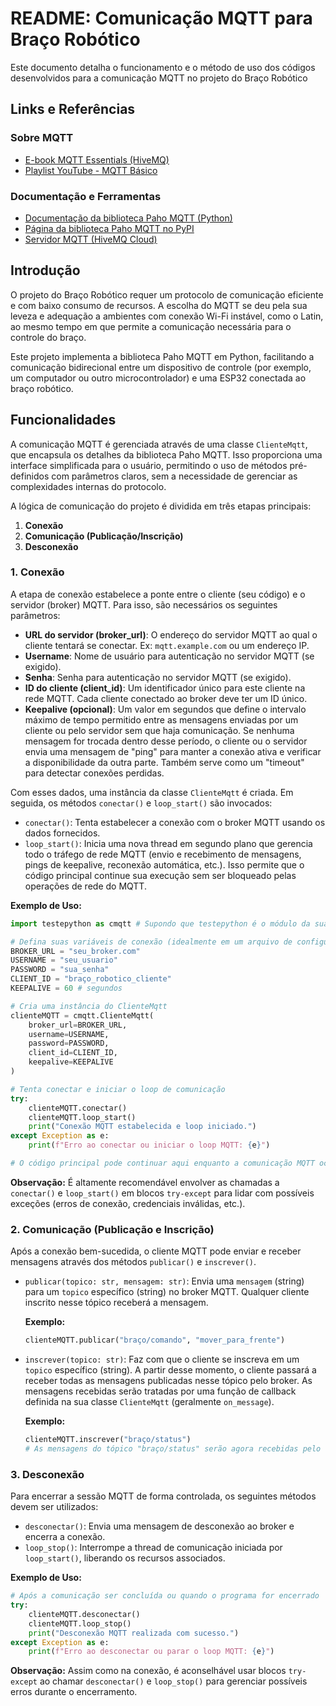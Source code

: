 # README: Comunicação MQTT para Braço Robótico

Este documento detalha o funcionamento e o método de uso dos códigos desenvolvidos para a comunicação MQTT no projeto do Braço Robótico

## Links e Referências

### Sobre MQTT

  * [E-book MQTT Essentials (HiveMQ)](https://www.hivemq.com/downloads/hivemq-ebook-mqtt-essentials.pdf)
  * [Playlist YouTube - MQTT Básico](https://www.google.com/search?q=https://youtu.be/bBfHV2nM_PU%3Fsi%3DpBPUnZp1d1W7jhoJ)

### Documentação e Ferramentas

  * [Documentação da biblioteca Paho MQTT (Python)](https://eclipse.dev/paho/files/paho.mqtt.python/html/client.html)
  * [Página da biblioteca Paho MQTT no PyPI](https://pypi.org/project/paho-mqtt/)
  * [Servidor MQTT (HiveMQ Cloud)](https://www.hivemq.com/)

## Introdução

O projeto do Braço Robótico requer um protocolo de comunicação eficiente e com baixo consumo de recursos. A escolha do MQTT se deu pela sua leveza e adequação a ambientes com conexão Wi-Fi instável, como o Latin, ao mesmo tempo em que permite a comunicação necessária para o controle do braço.

Este projeto implementa a biblioteca Paho MQTT em Python, facilitando a comunicação bidirecional entre um dispositivo de controle (por exemplo, um computador ou outro microcontrolador) e uma ESP32 conectada ao braço robótico.

## Funcionalidades

A comunicação MQTT é gerenciada através de uma classe `ClienteMqtt`, que encapsula os detalhes da biblioteca Paho MQTT. Isso proporciona uma interface simplificada para o usuário, permitindo o uso de métodos pré-definidos com parâmetros claros, sem a necessidade de gerenciar as complexidades internas do protocolo.

A lógica de comunicação do projeto é dividida em três etapas principais:

1.  **Conexão**
2.  **Comunicação (Publicação/Inscrição)**
3.  **Desconexão**

### 1\. Conexão

A etapa de conexão estabelece a ponte entre o cliente (seu código) e o servidor (broker) MQTT. Para isso, são necessários os seguintes parâmetros:

  * **URL do servidor (broker\_url)**: O endereço do servidor MQTT ao qual o cliente tentará se conectar. Ex: `mqtt.example.com` ou um endereço IP.
  * **Username**: Nome de usuário para autenticação no servidor MQTT (se exigido).
  * **Senha**: Senha para autenticação no servidor MQTT (se exigido).
  * **ID do cliente (client\_id)**: Um identificador único para este cliente na rede MQTT. Cada cliente conectado ao broker deve ter um ID único.
  * **Keepalive (opcional)**: Um valor em segundos que define o intervalo máximo de tempo permitido entre as mensagens enviadas por um cliente ou pelo servidor sem que haja comunicação. Se nenhuma mensagem for trocada dentro desse período, o cliente ou o servidor envia uma mensagem de "ping" para manter a conexão ativa e verificar a disponibilidade da outra parte. Também serve como um "timeout" para detectar conexões perdidas.

Com esses dados, uma instância da classe `ClienteMqtt` é criada. Em seguida, os métodos `conectar()` e `loop_start()` são invocados:

  * `conectar()`: Tenta estabelecer a conexão com o broker MQTT usando os dados fornecidos.
  * `loop_start()`: Inicia uma nova thread em segundo plano que gerencia todo o tráfego de rede MQTT (envio e recebimento de mensagens, pings de keepalive, reconexão automática, etc.). Isso permite que o código principal continue sua execução sem ser bloqueado pelas operações de rede do MQTT.

**Exemplo de Uso:**

```python
import testepython as cmqtt # Supondo que testepython é o módulo da sua classe ClienteMqtt

# Defina suas variáveis de conexão (idealmente em um arquivo de configuração ou variáveis de ambiente)
BROKER_URL = "seu_broker.com"
USERNAME = "seu_usuario"
PASSWORD = "sua_senha"
CLIENT_ID = "braço_robotico_cliente"
KEEPALIVE = 60 # segundos

# Cria uma instância do ClienteMqtt
clienteMQTT = cmqtt.ClienteMqtt(
    broker_url=BROKER_URL,
    username=USERNAME,
    password=PASSWORD,
    client_id=CLIENT_ID,
    keepalive=KEEPALIVE
)

# Tenta conectar e iniciar o loop de comunicação
try:
    clienteMQTT.conectar()
    clienteMQTT.loop_start()
    print("Conexão MQTT estabelecida e loop iniciado.")
except Exception as e:
    print(f"Erro ao conectar ou iniciar o loop MQTT: {e}")

# O código principal pode continuar aqui enquanto a comunicação MQTT ocorre em segundo plano
```

**Observação:** É altamente recomendável envolver as chamadas a `conectar()` e `loop_start()` em blocos `try-except` para lidar com possíveis exceções (erros de conexão, credenciais inválidas, etc.).

### 2\. Comunicação (Publicação e Inscrição)

Após a conexão bem-sucedida, o cliente MQTT pode enviar e receber mensagens através dos métodos `publicar()` e `inscrever()`.

  * `publicar(topico: str, mensagem: str)`: Envia uma `mensagem` (string) para um `topico` específico (string) no broker MQTT. Qualquer cliente inscrito nesse tópico receberá a mensagem.

    **Exemplo:**

    ```python
    clienteMQTT.publicar("braço/comando", "mover_para_frente")
    ```

  * `inscrever(topico: str)`: Faz com que o cliente se inscreva em um `topico` específico (string). A partir desse momento, o cliente passará a receber todas as mensagens publicadas nesse tópico pelo broker. As mensagens recebidas serão tratadas por uma função de callback definida na sua classe `ClienteMqtt` (geralmente `on_message`).

    **Exemplo:**

    ```python
    clienteMQTT.inscrever("braço/status")
    # As mensagens do tópico "braço/status" serão agora recebidas pelo cliente.
    ```

### 3\. Desconexão

Para encerrar a sessão MQTT de forma controlada, os seguintes métodos devem ser utilizados:

  * `desconectar()`: Envia uma mensagem de desconexão ao broker e encerra a conexão.
  * `loop_stop()`: Interrompe a thread de comunicação iniciada por `loop_start()`, liberando os recursos associados.

**Exemplo de Uso:**

```python
# Após a comunicação ser concluída ou quando o programa for encerrado
try:
    clienteMQTT.desconectar()
    clienteMQTT.loop_stop()
    print("Desconexão MQTT realizada com sucesso.")
except Exception as e:
    print(f"Erro ao desconectar ou parar o loop MQTT: {e}")
```

**Observação:** Assim como na conexão, é aconselhável usar blocos `try-except` ao chamar `desconectar()` e `loop_stop()` para gerenciar possíveis erros durante o encerramento.